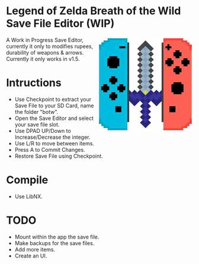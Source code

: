 # Legend of Zelda Breath of the Wild Save File Editor (WIP)

<img style="float: right;" src="meta/icon.jpg">

A Work in Progress Save Editor, currently it only to modifies rupees, durability of weapons & arrows.  
Currently it only works in v1.5.  


# Intructions

- Use Checkpoint to extract your Save File to your SD Card, name the folder "botw".  
- Open the Save Editor and select your save file slot.  
- Use DPAD UP/Down to Increase/Decrease the integer.  
- Use L/R to move between items.  
- Press A to Commit Changes.  
- Restore Save File using Checkpoint.  

# Compile

- Use LibNX.  

# TODO

- Mount within the app the save file.  
- Make backups for the save files.  
- Add more items.   
- Create an UI.  






